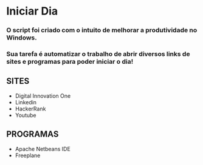 # Iniciar Dia

### O script foi criado com o intuito de melhorar a produtividade no Windows.
### Sua tarefa é automatizar o trabalho de abrir diversos links de sites e programas para poder iniciar o dia!

## SITES
* Digital Innovation One
* Linkedin
* HackerRank
* Youtube

## PROGRAMAS
* Apache Netbeans IDE
* Freeplane
